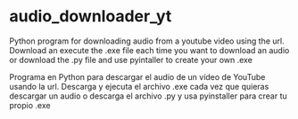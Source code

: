 # audio_downloader_yt
Python program for downloading audio from a youtube video using the url.
Download an execute the .exe file each time you want to download an audio or download the .py file and use pyintaller to create your own .exe

Programa en Python para descargar el audio de un vídeo de YouTube usando la url.
Descarga y ejecuta el archivo .exe cada vez que quieras descargar un audio o descarga el archivo .py y usa pyinstaller para crear tu propio .exe
